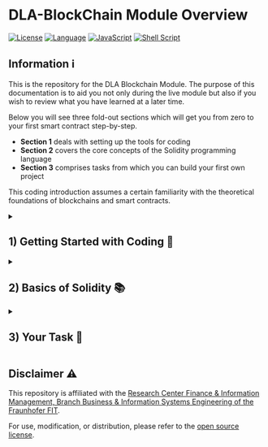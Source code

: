 # DLA-BlockChain Module Overview

[![License](https://img.shields.io/badge/license-MIT-blue?style=for-the-badge)](./LICENSE) 
[![Language](https://img.shields.io/badge/Solidity-e6e6e6?style=for-the-badge&logo=solidity&logoColor=black)](https://docs.soliditylang.org/en/v0.8.19/)
[![JavaScript](https://img.shields.io/badge/javascript-%23323330.svg?style=for-the-badge&logo=javascript&logoColor=%23F7DF1E)](https://developer.mozilla.org/en-US/docs/)
[![Shell Script](https://img.shields.io/badge/shell_script-%23121011.svg?style=for-the-badge&logo=gnu-bash&logoColor=white)](https://www.gnu.org/savannah-checkouts/gnu/bash/manual/bash.html)

## Information ℹ️
This is the repository for the DLA Blockchain Module.
The purpose of this documentation is to aid you not only during the live module but also if you wish to review what you have learned at a later time.

Below you will see three fold-out sections which will get you from zero to your first smart contract step-by-step.
+ **Section 1** deals with setting up the tools for coding
+ **Section 2** covers the core concepts of the Solidity programming language
+ **Section 3** comprises tasks from which you can build your first own project

This coding introduction assumes a certain familiarity with the theoretical foundations of blockchains and smart contracts.

<details>
<summary><h2>1) Getting Started with Coding 🚀</h2></summary>
After you are fimiliar with the concepts of blockchains and smart contracts it is time to put this knowledge to practice.
In the following, you will learn how to start your journey into Web3 development by setting up your development environment.

### Integrated Development Environment (IDE)
IDEs are used when programming, especially for beginners, because they provide a comprehensive environment for writing, testing, and debugging code. They offer features like auto-complete, code highlighting, simplified interfaces, and built-in documentation and tutorials.

### Remix IDE
For this module, we want to make use of a language-specific IDE, because we only need to programm in one language and they offer special support and functionalities for this use-case.

The [Remix IDE](https://remix-project.org/) is an IDE especially tailored for Solidity, the Ethereum smart contract language.
It comes in two different flavors with a [Browser-integrated Version](https://remix.ethereum.org/) and a [Desktop App](https://github.com/ethereum/remix-desktop/releases). Please make your selection.

All information about the Remix IDE can be found in the [Remix documentation](https://remix-ide.readthedocs.io/en/latest/).
</details>

<details>
<summary><h2>2) Basics of Solidity 📚</h2></summary>
Now that we have a place where we can write and test code, we need to write the code in the first place.
However, before being able to write, we need to learn the appropriate language. This is where Solidity comes in.
As previously mentioned, smart contract code for Ethereum is written in Solidity, a high-level programming language based on JavaScript.  
<br><br>
All information about Solidity can be found in the <a href="https://docs.soliditylang.org/en/v0.8.18/">Soldity documentation</a>.<br>
Also make sure to check out the <a href="https://ethereum.org/en/developers/docs/standards/tokens/">ERC token standards</a> and their <a href="https://github.com/OpenZeppelin/openzeppelin-contracts/tree/master/contracts/token">code implementations</a>.
<br><br>
In the following, we will provide a rough overview over core concepts in this language:

### Formalities
```solidity
// This is a comment, it needs to be indexed by the "//" at the beginning
/* This can be used to comment over
multiple lines*/

// A smart contract file starts with a license identifier and a compiler instructon (pragma):
	
// SPDX-License-Identifier: MIT 
pragma solidity ^0.8.0;

	
// A contract itself is created in the file as follows:
contract myContract {

/* Content of the contract goes here */

}
```

### Data Types
```solidity
// SPDX-License-Identifier: MIT
pragma solidity ^0.8.0;

contract DataTypes {
    // Boolean
    bool trueOrFalse;
    // Unsigned integer. default size is 256
    uint firstInteger;
    // The same as above, with definition
    uint256 secondInteger;
    // Signed integer, 128
    int128 thirdinteger;
    // Address, add keywork 'payable' to be able to send ether to it
    address myAddress;
    // sequence of two bytes
    bytes2 twoBytes;
    // Sixteen byte sequence:
    bytes16 sixteenBytes;
    // String
    string myString;
	
   /* Note that all data variables declared like that are mutable.
      If you wish to make them immutable (read-only), use the "immutable"  or the "constant" keyword */
   constant uint immutableUint_1 = 123;
   immutable uint immutableUint_2 = 456;
}
```

### Functions
```solidity
// SPDX-License-Identifier: MIT
pragma solidity ^0.8.0;

contract functions {

	//Function syntax
	function basicFunction(/*data type*/ /*input variable*/) /*modifers*/ returns(/*data type*/ /*output variable*/) {
	  //...
	return(/*output variable*/);
	}

}
```	
	
### Data Structures
#### Mappings
```solidity
// SPDX-License-Identifier: MIT
pragma solidity ^0.8.0;

contract Mappings {

    // State variable
    mapping(address => uint) public myMapping;

    // Store a new value in the mapping
    function putThing(address _key, uint _value) public {
        myMapping[_key] = _value;
    }

    // Retrieve a value from the mapping using key to search
    function getThing(address _search) public view returns (uint){
        return myMapping[_search];
    }

}
```
	
#### Arrays
```solidity
// SPDX-License-Identifier: MIT
pragma solidity ^0.8.0;

contract Arrays {
  
  // Define the array and its type (Solidity only supports homogenous arrays, i.e., same data type)
  uint[] public myArray;

  // Add a new value to the end of the array
  function pushValue(uint _value) public {
    myArray.push(_value);
  }	
	
  // Get the length of the array
  function getLength() public view returns (uint) {
      return myArray.length;
  }
	
  // Remove and return the last value from the array
  function popValue() public returns (uint) {
    require(myArray.length > 0, "Array is empty");
    return myArray.pop();
}

  }	

  // Retrieve a value from the array using an index
  function getValue(uint _index) public view returns (uint) {
      return myArray[_index];
  }
}
```		
	
#### Structs
```solidity
// SPDX-License-Identifier: MIT
pragma solidity ^0.8.0;

contract Structs {
  
  // Define the Person struct
  struct Person {
  string name;
  uint8 age;
  }

  // Create a new person struct,
  // Access the age of the struct
  function personAge() external pure returns(uint8) {
    Person memory person = Person("Alex", 27);
    // Will return 27
    return person.age;
    }
}
```
	
### Control Flow
#### Conditionals
```solidity
// SPDX-License-Identifier: MIT
pragma solidity ^0.8.0;
	
contract Conditionals {

  uint256 a = 10;
  uint256 b = 20;

  if (a == b) {
    // execute this block of code if a is equal b
    // ...
  } else if (a < b) {
    // execute this block of code if a is less than b
    // ...	  
  } else {
    // execute this block if nothing of the above applies (here: a > b)
    // ...
  }		
}
```
#### Loops
```solidity
// SPDX-License-Identifier: MIT
pragma solidity ^0.8.0;
	
contract Loops {
  
  // For-Loop	
  for (uint i = 0; i < 10; i++) {
    // do something
  }			  
	
  // While-Loop			  
  while (uint i = 0; i < 10) {
    // do something
    i++;
  }
	
  // Do...While	
  uint i = 0;
  do {
    // do something
    i++;
  } while (i < 10);			
}
```	
	
### Access Control
#### Require Statements
```solidity
// SPDX-License-Identifier: MIT
pragma solidity ^0.8.0;

contract RequireStatements {

    function someFunction(address _anAddress) external {
        // Require that the address given as a parameter is not equal to an empty addess.
        // If the address is empty, the whole transaction will not be completed and will be reverted
        require(_anAddress != address(0), "Not a valid address");
          //...
    }
}
```
#### Access modifers
```solidity
// SPDX-License-Identifier: MIT
pragma solidity ^0.8.0;

contract AccessModifiers {
    // Public modifer exposes a getter for state variable
    string public myString;
    // Private variable only accessible within contract
    string private myPrivateString;

    // Internal functions can only be used within this contract
    function innerFunction() internal {}
    // External functions are part of the contract interface and can be called from outside
    function outerFunction() external {}
}
```
#### Custom modifiers
```solidity
// SPDX-License-Identifier: MIT
pragma solidity ^0.8.0;

contract CustomModifiers {

    // State variable
    address private owner;

	// Custom modifier requiring that the sender of the transaction is the owner
	// otherwise revert the transaction
    modifier onlyOwner {
        require(msg.sender == owner, "Only owner can call this function.");
        _;
    }

	// Constructor takes an address and stores it in the owner variable
    constructor(address _owner) public {
        owner = _owner;
    }

     // someFunction() uses the onlyOwner modifier to make use of our
    // custom definition on line 10
    function someFunction() external onlyOwner { 
        //...
    }
}
```
	
### Imports and inheritance
```solidity
// SPDX-License-Identifier: MIT
pragma solidity ^0.8.0;

//Imports a contract from another contract file in the same directory (i.e., folder)
import "./vehicle.sol";

//Car inherits from Vehicle contract (which is located in vehicle.sol and was imported before)
//Inheritance means that the car contract can now access non-private functions and variables of its parent contract
contract Car is Vehicle {
  //...
}
```
</details>

<details>
<summary><h2>3) Your Task 📝</h2></summary>
That was a lot of information, but that's how it is (just like learning vocabulary). <br>
<br>
Now that you know how to express yourself, there are virtually no limits to what you can do in your programm, except the limits of the language itself. Congratulations! You are equipped with the necessary knowledge to code your first Smart Contract, and that is exactly what we will do now. In the following you will find tasks that will guide you step by step towards your own smart contract: <br>
<br>	

* Take a look at the token smart contract [here](./contracts/FIM_Token_Example.sol)
* Implement a "buyProduct" function which takes in an amount of the contract's token and sends it to the owner
* Change the constructor of the contract so that the total supply is set to the contract itself and not the owner 
* Implement a "buyToken" function that takes in an ether amount (e.g, in wei) transfers it to the owner and sends an amount of tokens to the buyer
* Now, write a second contract that accepts the token of the first contract to buy its tokens
	
And that is it for this introduction to Smart Contract Coding. Remember, it is important to practice your "vocabulary" every now and then. Otherwise you will slowly forget about how to use the language and how to write useful programms with it. 	
</details>

## Disclaimer ⚠️
This repository is affiliated with the [Research Center Finance & Information Management, Branch Business & Information Systems Engineering
of the Fraunhofer FIT](https://www.fim-rc.de/en/).

For use, modification, or distribution, please refer to the [open source license](./LICENSE).
